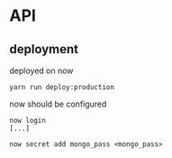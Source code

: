 # API

## deployment

deployed on now

```
yarn run deploy:production
```

now should be configured

```
now login
[...]

now secret add mongo_pass <mongo_pass>
```
